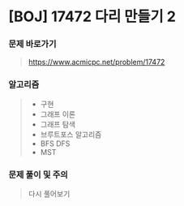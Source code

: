# [BOJ] 17472 다리 만들기 2

### 문제 바로가기

>  https://www.acmicpc.net/problem/17472

### 알고리즘

> - 구현
> -  그래프 이론
> -  그래프 탐색
> -  브루트포스 알고리즘
> - BFS DFS
> -  MST

### 문제 풀이 및 주의

>다시 풀어보기  



